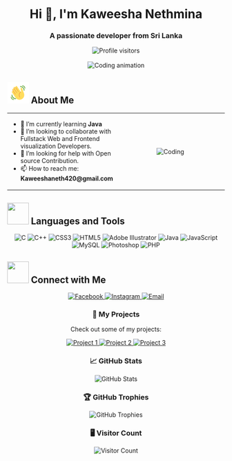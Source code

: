 <div align="center">
  <h1>Hi 👋, I'm Kaweesha Nethmina</h1>
  <h3>A passionate developer from Sri Lanka</h3>
  <img src="https://komarev.com/ghpvc/?username=Kaweesha7420&label=Profile+visitors:" alt="Profile visitors">
</div>

<br>

<div align="center">
  <img src="https://user-images.githubusercontent.com/70926530/122611355-07ff1600-d09c-11eb-8d7b-cc9b1e6d7d1b.gif" height="150px" alt="Coding animation">
</div>

## <img src="https://raw.githubusercontent.com/ashu-guo/ashu-guo/main/assets/wave.gif" width="50px" height="50px"> About Me

<table align="center">
  <tr>
    <td width="50%" align="left">
      <ul>
        <li>🌱 I’m currently learning <strong>Java</strong></li>
        <li>👯 I’m looking to collaborate with Fullstack Web and Frontend visualization Developers.</li>
        <li>🤔 I’m looking for help with Open source Contribution.</li>
        <li>📫 How to reach me: <strong>Kaweeshaneth420@gmail.com</strong></li>
      </ul>
    </td>
    <td width="50%" align="center">
      <img align="center" alt="Coding" width="450" src="https://media.giphy.com/media/qgQUggAC3Pfv687qPC/giphy.gif">
    </td>
  </tr>
</table>

## <img src="https://media.giphy.com/media/M4NykXxUE0HAcK7UJ6/giphy.gif" width="50px" height="50px"> Languages and Tools

<p align="center">
  <img src="https://img.shields.io/badge/C-00599C?style=for-the-badge&logo=c&logoColor=white" alt="C">
  <img src="https://img.shields.io/badge/C++-00599C?style=for-the-badge&logo=c%2B%2B&logoColor=white" alt="C++">
  <img src="https://img.shields.io/badge/CSS3-1572B6?style=for-the-badge&logo=css3&logoColor=white" alt="CSS3">
  <img src="https://img.shields.io/badge/HTML5-E34F26?style=for-the-badge&logo=html5&logoColor=white" alt="HTML5">
  <img src="https://img.shields.io/badge/Adobe%20Illustrator-FF9A00?style=for-the-badge&logo=adobe%20illustrator&logoColor=white" alt="Adobe Illustrator">
  <img src="https://img.shields.io/badge/Java-007396?style=for-the-badge&logo=java&logoColor=white" alt="Java">
  <img src="https://img.shields.io/badge/JavaScript-F7DF1E?style=for-the-badge&logo=javascript&logoColor=black" alt="JavaScript">
  <img src="https://img.shields.io/badge/MySQL-4479A1?style=for-the-badge&logo=mysql&logoColor=white" alt="MySQL">
  <img src="https://img.shields.io/badge/Adobe%20Photoshop-31A8FF?style=for-the-badge&logo=adobe%20photoshop&logoColor=white" alt="Photoshop">
  <img src="https://img.shields.io/badge/PHP-777BB4?style=for-the-badge&logo=php&logoColor=white" alt="PHP">
</p>

## <img src="https://media.giphy.com/media/M4NykXxUE0HAcK7UJ6/giphy.gif" width="50px" height="50px"> Connect with Me

<div align="center">
  <a href="https://fb.com/kaweeshanethmina17420" target="_blank">
    <img src="https://img.shields.io/badge/Facebook-1877F2?style=for-the-badge&logo=facebook&logoColor=white" alt="Facebook">
  </a>
  <a href="https://instagram.com/kaweesha_nethmina" target="_blank">
    <img src="https://img.shields.io/badge/Instagram-E4405F?style=for-the-badge&logo=instagram&logoColor=white" alt="Instagram">
  </a>
  <a href="mailto:Kaweeshaneth420@gmail.com" target="_blank">
    <img src="https://img.shields.io/badge/Email-D14836?style=for-the-badge&logo=gmail&logoColor=white" alt="Email">
  </a>
</div>

<div align="center">
  <h3>🚀 My Projects</h3>
  <p>Check out some of my projects:</p>
  <p>
    <a href="https://github.com/Kaweesha17420/project1">
      <img src="https://img.shields.io/badge/Project_1-100000?style=for-the-badge&logo=github&logoColor=white" alt="Project 1">
    </a>
    <a href="https://github.com/Kaweesha17420/project2">
      <img src="https://img.shields.io/badge/Project_2-100000?style=for-the-badge&logo=github&logoColor=white" alt="Project 2">
    </a>
    <a href="https://github.com/Kaweesha17420/project3">
      <img src="https://img.shields.io/badge/Project_3-100000?style=for-the-badge&logo=github&logoColor=white" alt="Project 3">
    </a>
  </p>
</div>

<div align="center">
  <h3>📈 GitHub Stats</h3>
  <img src="https://github-readme-stats.vercel.app/api?username=Kaweesha17420&show_icons=true&theme=radical" alt="GitHub Stats">
</div>

<div align="center">
  <h3>🏆 GitHub Trophies</h3>
  <img src="https://github-profile-trophy.vercel.app/?username=Kaweesha17420&theme=dracula" alt="GitHub Trophies">
</div>

<div align="center">
  <h3>🖥️ Visitor Count</h3>
  <img src="https://profile-counter.glitch.me/Kaweesha17420/count.svg" alt="Visitor Count">
</div>
